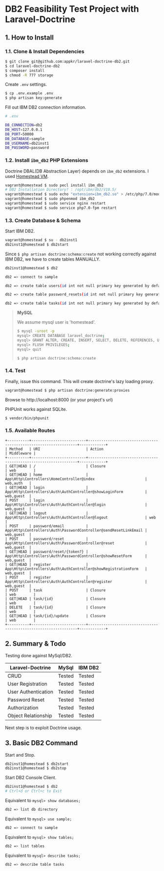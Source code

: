 # DB2 Feasibility Test Project with Laravel-Doctrine

## 1. How to Install

### 1.1. Clone & Install Dependencies

```sh
$ git clone git@github.com:appkr/laravel-doctrine-db2.git
$ cd laravel-doctrine-db2 
$ composer install
$ chmod -R 777 storage
```

Create `.env` settings.

```sh
$ cp .env.example .env
$ php artisan key:generate
```

Fill out IBM DB2 connection information.

```sh
# .env

DB_CONNECTION=db2
DB_HOST=127.0.0.1
DB_PORT=50000
DB_DATABASE=sample
DB_USERNAME=db2inst1
DB_PASSWORD=password
```

### 1.2. Install `ibm_db2` PHP Extensions

Doctrine DBAL(DB Abstraction Layer) depends on `ibm_db2` extensions. I used [Homestead VM](https://laravel.com/docs/5.2/homestead).

```sh
vagrant@homestead $ sudo pecl install ibm_db2
# DB2 Installation Directory? : /opt/ibm/db2/V10.5/
vagrant@homestead $ sudo echo "extension=ibm_db2.so" > /etc/php/7.0/mods-available/ibm_db2.ini
vagrant@homestead $ sudo phpenmod ibm_db2
vagrant@homestead $ sudo service nginx restart
vagrant@homestead $ sudo service php7.0-fpm restart
```

### 1.3. Create Database & Schema

Start IBM DB2.

```sh
vagrant@homestead $ su - db2inst1
db2inst1@homestead $ db2start
```

Since `$ php artisan doctrine:schema:create` not working correctly against IBM DB2, we have to create tables MANUALLY.

```sh
db2inst1@homestead $ db2

db2 => connect to sample

db2 => create table users(id int not null primary key generated by default as identity(start with 1, increment by 1), firstname varchar(255), lastname varchar(255), email varchar(255), password varchar(60), remember_token varchar(255), created_at timestamp, updated_at timestamp)

db2 => create table password_resets(id int not null primary key generated by default as identity(start with 1, increment by 1), email varchar(255), token varchar(255), created_at timestamp)

db2 => create table tasks(id int not null primary key generated by default as identity(start with 1, increment by 1), name varchar(255), user_id integer not null, created_at timestamp, updated_at timestamp)
```

> **MySQL**
> 
> We assume mysql user is 'homestead'.
> 
> ```sh
> $ mysql -uroot -p
> mysql> CREATE DATABASE laravel_doctrine;
> mysql> GRANT ALTER, CREATE, INSERT, SELECT, DELETE, REFERENCES, UPDATE, DROP, EXECUTE, LOCK TABLES, INDEX ON laravel_doctrine.* TO 'homestead';
> mysql> FLUSH PRIVILEGES;
> mysql> quit
> ```
> 
> ```sh
> $ php artisan doctrine:schema:create
> ```

### 1.4. Test

Finally, issue this command. This will create doctrine's lazy loading proxy. 

```sh
vagrant@homestead $ php artisan doctrine:generate:proxies
```

Browse to http://localhost:8000 (or your project's url)

PHPUnit works against SQLite. 

```
$ vendor/bin/phpunit
```

### 1.5. Available Routes

```
+----------+-------------------------+-----------------------------------------------------------------+------------+
| Method   | URI                     | Action                                                          | Middleware |
+----------+-------------------------+-----------------------------------------------------------------+------------+
| GET|HEAD | /                       | Closure                                                         | web        |
| GET|HEAD | home                    | App\Http\Controllers\HomeController@index                       | web,auth   |
| GET|HEAD | login                   | App\Http\Controllers\Auth\AuthController@showLoginForm          | web,guest  |
| POST     | login                   | App\Http\Controllers\Auth\AuthController@login                  | web,guest  |
| GET|HEAD | logout                  | App\Http\Controllers\Auth\AuthController@logout                 | web        |
| POST     | password/email          | App\Http\Controllers\Auth\PasswordController@sendResetLinkEmail | web,guest  |
| POST     | password/reset          | App\Http\Controllers\Auth\PasswordController@reset              | web,guest  |
| GET|HEAD | password/reset/{token?} | App\Http\Controllers\Auth\PasswordController@showResetForm      | web,guest  |
| GET|HEAD | register                | App\Http\Controllers\Auth\AuthController@showRegistrationForm   | web,guest  |
| POST     | register                | App\Http\Controllers\Auth\AuthController@register               | web,guest  |
| POST     | task                    | Closure                                                         | web        |
| GET|HEAD | task/{id}               | Closure                                                         | web        |
| DELETE   | task/{id}               | Closure                                                         | web        |
| GET|HEAD | task/{id}/update        | Closure                                                         | web        |
+----------+-------------------------+-----------------------------------------------------------------+------------+
```

## 2. Summary & Todo

Testing done against MySql/DB2. 

Laravel-Doctrine|MySql|IBM DB2
---|---|---
CRUD|Tested|Tested
User Registration|Tested|Tested
User Authentication|Tested|Tested
Password Reset|Tested|Tested
Authorization|Tested|Tested
Object Relationship|Tested|Tested

Next step is to exploit Doctrine usage.

## 3. Basic DB2 Command

Start and Stop.

```sh
db2inst1@homestead $ db2start
db2inst1@homestead $ db2stop
```

Start DB2 Console Client.

```sh
db2inst1@homestead $ db2
# Ctrl+d or Ctrl+c to Exit
```

Equivalent to `mysql> show databases;`

```sh
db2 => list db directory
```

Equivalent to `mysql> use sample;`

```sh
db2 => connect to sample
```

Equivalent to `mysql> show tables;`

```sh
db2 => list tables
```

Equivalent to `mysql> describe tasks;`

```sh
db2 => describe table tasks
```